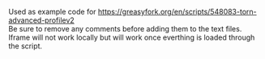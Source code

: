 Used as example code for 
https://greasyfork.org/en/scripts/548083-torn-advanced-profilev2
<br>
Be sure to remove any comments before adding them to the text files.
<br>
Iframe will not work locally but will work once everthing is loaded through the script.
